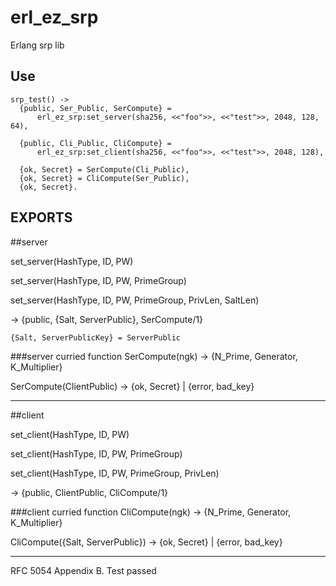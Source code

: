 erl_ez_srp
===
Erlang srp lib

Use
---
```
srp_test() ->
  {public, Ser_Public, SerCompute} = 
      erl_ez_srp:set_server(sha256, <<"foo">>, <<"test">>, 2048, 128, 64),

  {public, Cli_Public, CliCompute} = 
      erl_ez_srp:set_client(sha256, <<"foo">>, <<"test">>, 2048, 128),
  
  {ok, Secret} = SerCompute(Cli_Public),
  {ok, Secret} = CliCompute(Ser_Public),
  {ok, Secret}.
```

EXPORTS
---
##server

set_server(HashType, ID, PW)

set_server(HashType, ID, PW, PrimeGroup)

set_server(HashType, ID, PW, PrimeGroup, PrivLen, SaltLen) 

-> {public, {Salt, ServerPublic}, SerCompute/1}

    {Salt, ServerPublicKey} = ServerPublic

###server curried function
SerCompute(ngk) -> {N_Prime, Generator, K_Multiplier}

SerCompute(ClientPublic) -> {ok, Secret} | {error, bad_key}
  
---
##client

set_client(HashType, ID, PW)

set_client(HashType, ID, PW, PrimeGroup)

set_client(HashType, ID, PW, PrimeGroup, PrivLen) 

-> {public, ClientPublic, CliCompute/1}

###client curried function
CliCompute(ngk) -> {N_Prime, Generator, K_Multiplier}

CliCompute({Salt, ServerPublic}) -> {ok, Secret} | {error, bad_key}
  
---
RFC 5054 Appendix B. Test passed
